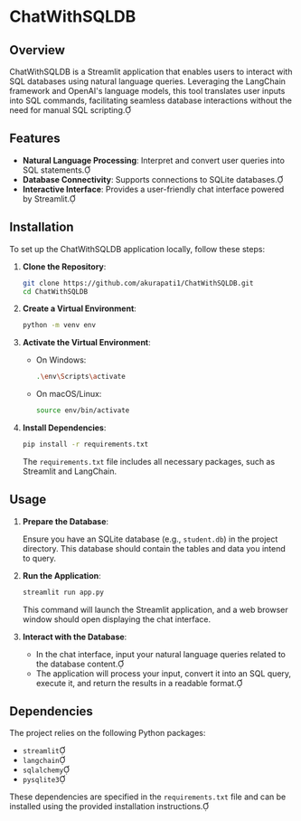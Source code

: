 # ChatWithSQLDB

## Overview

ChatWithSQLDB is a Streamlit application that enables users to interact with SQL databases using natural language queries. Leveraging the LangChain framework and OpenAI's language models, this tool translates user inputs into SQL commands, facilitating seamless database interactions without the need for manual SQL scripting.

## Features

- **Natural Language Processing**: Interpret and convert user queries into SQL statements.
- **Database Connectivity**: Supports connections to SQLite databases.
- **Interactive Interface**: Provides a user-friendly chat interface powered by Streamlit.

## Installation

To set up the ChatWithSQLDB application locally, follow these steps:

1. **Clone the Repository**:

   ```bash
   git clone https://github.com/akurapati1/ChatWithSQLDB.git
   cd ChatWithSQLDB
   ```

2. **Create a Virtual Environment**:

   ```bash
   python -m venv env
   ```

3. **Activate the Virtual Environment**:

   - On Windows:

     ```bash
     .\env\Scripts\activate
     ```

   - On macOS/Linux:

     ```bash
     source env/bin/activate
     ```

4. **Install Dependencies**:

   ```bash
   pip install -r requirements.txt
   ```

   The `requirements.txt` file includes all necessary packages, such as Streamlit and LangChain.

## Usage

1. **Prepare the Database**:

   Ensure you have an SQLite database (e.g., `student.db`) in the project directory. This database should contain the tables and data you intend to query.

2. **Run the Application**:

   ```bash
   streamlit run app.py
   ```

   This command will launch the Streamlit application, and a web browser window should open displaying the chat interface.

3. **Interact with the Database**:

   - In the chat interface, input your natural language queries related to the database content.
   - The application will process your input, convert it into an SQL query, execute it, and return the results in a readable format.

## Dependencies

The project relies on the following Python packages:

- `streamlit`
- `langchain`
- `sqlalchemy`
- `pysqlite3`

These dependencies are specified in the `requirements.txt` file and can be installed using the provided installation instructions.

